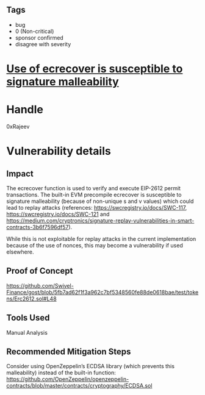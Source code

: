 ## Tags

- bug
- 0 (Non-critical)
- sponsor confirmed
- disagree with severity

# [Use of ecrecover is susceptible to signature malleability](https://github.com/code-423n4/2021-09-swivel-findings/issues/99) 

# Handle

0xRajeev


# Vulnerability details

## Impact

The ecrecover function is used to verify and execute EIP-2612 permit transactions. The built-in EVM precompile ecrecover is susceptible to signature malleability (because of non-unique s and v values) which could lead to replay attacks (references: https://swcregistry.io/docs/SWC-117, https://swcregistry.io/docs/SWC-121 and https://medium.com/cryptronics/signature-replay-vulnerabilities-in-smart-contracts-3b6f7596df57). 

While this is not exploitable for replay attacks in the current implementation because of the use of nonces, this may become a vulnerability if used elsewhere.


## Proof of Concept

https://github.com/Swivel-Finance/gost/blob/5fb7ad62f1f3a962c7bf5348560fe88de0618bae/test/tokens/Erc2612.sol#L48

## Tools Used
Manual Analysis

## Recommended Mitigation Steps

Consider using OpenZeppelin’s ECDSA library (which prevents this malleability) instead of the built-in function: https://github.com/OpenZeppelin/openzeppelin-contracts/blob/master/contracts/cryptography/ECDSA.sol

